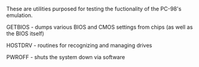 These are utilities purposed for testing the fuctionality of the PC-98's emulation.

GETBIOS - dumps various BIOS and CMOS settings from chips (as well as the BIOS itself)

HOSTDRV - routines for recognizing and managing drives

PWROFF - shuts the system down via software
